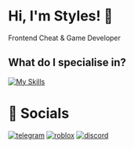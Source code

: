 # Hi, I'm Styles! 👋
Frontend Cheat & Game Developer
## What do I specialise in?
[![My Skills](https://skillicons.dev/icons?i=cpp,lua,c,py,vscode,unreal,unity,vscode,sublime,windows,linux)]()

# 🔗 Socials 
[![telegram](https://img.shields.io/badge/TELEGRAM-5F2F92?style=for-the-badge&logo=telegram&logoColor=white)](https://t.me/manualmapped/)
[![roblox](https://img.shields.io/badge/ROBLOX-391B59?style=for-the-badge&logo=roblox&logoColor=white)](https://www.roblox.com/users/3383450614/profile/)
[![discord](https://img.shields.io/badge/discord-260C42?style=for-the-badge&logo=discord&logoColor=white)](https://discord.com/users/1163169417337765928/)
